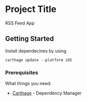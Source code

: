 # Project Title

RSS Feed App

## Getting Started

Install dependecines by using 

```
carthage update --platform iOS
```

### Prerequisites

What things you need:
* [Carthage](https://github.com/Carthage/Carthage) - Dependency Manager

